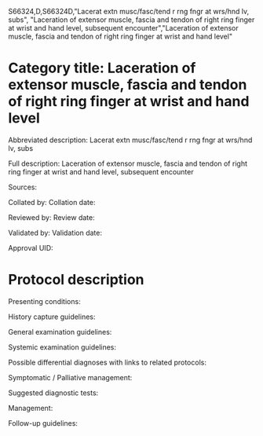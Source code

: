 S66324,D,S66324D,"Lacerat extn musc/fasc/tend r rng fngr at wrs/hnd lv, subs", "Laceration of extensor muscle, fascia and tendon of right ring finger at wrist and hand level, subsequent encounter","Laceration of extensor muscle, fascia and tendon of right ring finger at wrist and hand level"
# Category title: Laceration of extensor muscle, fascia and tendon of right ring finger at wrist and hand level

Abbreviated description: Lacerat extn musc/fasc/tend r rng fngr at wrs/hnd lv, subs

Full description: Laceration of extensor muscle, fascia and tendon of right ring finger at wrist and hand level, subsequent encounter

Sources:

Collated by:
Collation date:

Reviewed by:
Review date:

Validated by:
Validation date:

Approval UID:

# Protocol description

Presenting conditions:

History capture guidelines:

General examination guidelines:

Systemic examination guidelines:

Possible differential diagnoses with links to related protocols:

Symptomatic / Palliative management:

Suggested diagnostic tests:

Management:

Follow-up guidelines:
